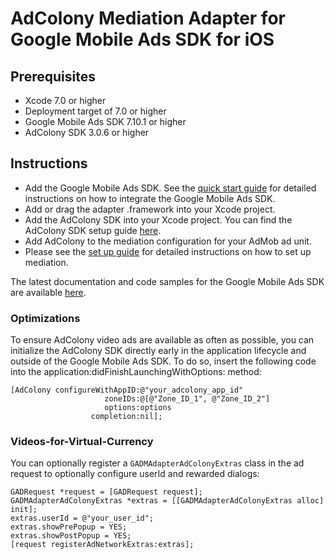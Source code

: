 # AdColony Mediation Adapter for Google Mobile Ads SDK for iOS

## Prerequisites
- Xcode 7.0 or higher
- Deployment target of 7.0 or higher
- Google Mobile Ads SDK 7.10.1 or higher
- AdColony SDK 3.0.6 or higher

## Instructions
- Add the Google Mobile Ads SDK. See the
  [quick start guide](https://firebase.google.com/docs/admob/ios/quick-start)
  for detailed instructions on how to integrate the Google Mobile Ads SDK.
- Add or drag the adapter .framework into your Xcode project.
- Add the AdColony SDK into your Xcode project. You can find the AdColony SDK setup
  guide [here](https://github.com/AdColony/AdColony-iOS-SDK-3/wiki).
- Add AdColony to the mediation configuration for your AdMob ad unit.
- Please see the [set up guide](https://support.google.com/admob/answer/3124703)
  for detailed instructions on how to set up mediation.

The latest documentation and code samples for the Google Mobile Ads SDK are available [here](https://firebase.google.com/docs/admob/ios/quick-start).

### Optimizations
To ensure AdColony video ads are available as often as possible, you can initialize the AdColony SDK directly early in the application lifecycle and outside of the Google Mobile Ads SDK. To do so, insert the following code into the application:didFinishLaunchingWithOptions: method:

<pre><code>[AdColony configureWithAppID:@"your_adcolony_app_id"
                     zoneIDs:@[@"Zone_ID_1", @"Zone_ID_2"]
                     options:options
                  completion:nil];</code></pre>

### Videos-for-Virtual-Currency
You can optionally register a `GADMAdapterAdColonyExtras` class in the ad request to optionally configure userId and rewarded dialogs:

<pre><code>GADRequest *request = [GADRequest request];
GADMAdapterAdColonyExtras *extras = [[GADMAdapterAdColonyExtras alloc] init];
extras.userId = @"your_user_id";
extras.showPrePopup = YES;
extras.showPostPopup = YES;
[request registerAdNetworkExtras:extras];</code></pre>
